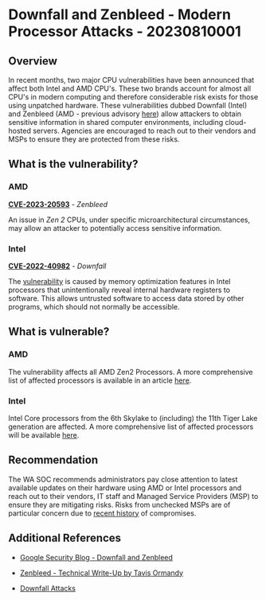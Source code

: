# Downfall and Zenbleed - Modern Processor Attacks - 20230810001

## Overview

In recent months, two major CPU vulnerabilities have been announced that affect both Intel and AMD CPU's. These two brands account for almost all CPU's in modern computing and therefore considerable risk exists for those using unpatched hardware. These vulnerabilities dubbed Downfall (Intel) and Zenbleed (AMD - previous advisory [here](https://soc.cyber.wa.gov.au//advisories/20230726001-AMD-Zenbleed-Flaw-Leaks-Sensitive-Data/)) allow attackers to obtain sensitive information in shared computer environments, including cloud-hosted servers. Agencies are encouraged to reach out to their vendors and MSPs to ensure they are protected from these risks.

## What is the vulnerability?

### AMD

[**CVE-2023-20593**](https://nvd.nist.gov/vuln/detail/CVE-2023-20593) - *Zenbleed*

An issue in *Zen 2* CPUs, under specific microarchitectural circumstances, may allow an attacker to potentially access sensitive information.

### Intel

[**CVE-2022-40982**](https://nvd.nist.gov/vuln/detail/CVE-2022-40982) - *Downfall*

The [vulnerability](https://downfall.page/) is caused by memory optimization features in Intel processors that unintentionally reveal internal hardware registers to software. This allows untrusted software to access data stored by other programs, which should not normally be accessible.


## What is vulnerable?

### AMD

The vulnerability affects all AMD Zen2 Processors. A more comprehensive list of affected processors is available in an article [here](https://www.tomshardware.com/news/zenbleed-bug-allows-data-theft-from-amds-zen-2-processors-patches-released).

### Intel

Intel Core processors from the 6th Skylake to (including) the 11th Tiger Lake generation are affected. A more comprehensive list of affected processors will be available [here](https://www.intel.com/content/www/us/en/developer/topic-technology/software-security-guidance/processors-affected-consolidated-product-cpu-model.html).

## Recommendation

The WA SOC recommends administrators pay close attention to latest available updates on their hardware using AMD or Intel processors and reach out to their vendors, IT staff and Managed Service Providers (MSP) to ensure they are mitigating risks. Risks from unchecked MSPs are of particular concern due to [recent history](https://www.cyber.gov.au/sites/default/files/2023-03/msp_investigation_report.pdf) of compromises.


## Additional References

- [Google Security Blog - Downfall and Zenbleed](https://security.googleblog.com/2023/08/downfall-and-zenbleed-googlers-helping.html)

- [Zenbleed - Technical Write-Up by Tavis Ormandy](https://lock.cmpxchg8b.com/zenbleed.html)

- [Downfall Attacks](https://downfall.page/)
